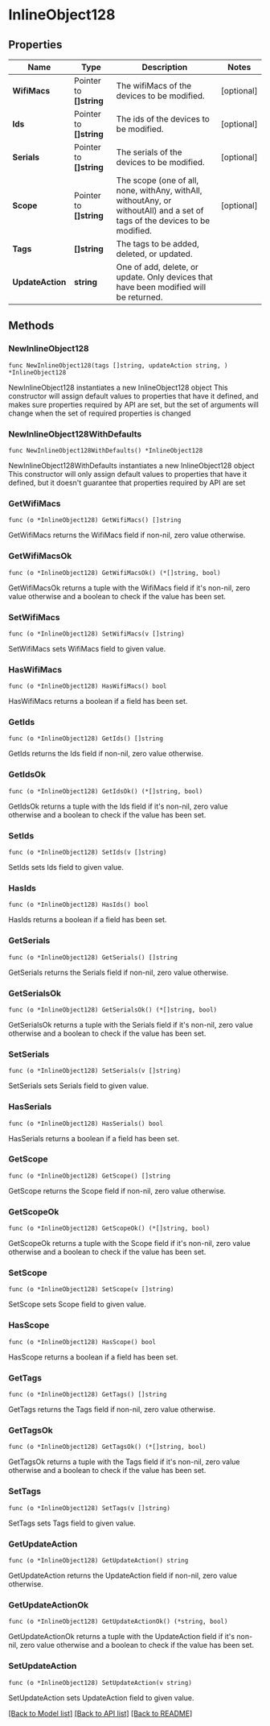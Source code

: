 # InlineObject128

## Properties

Name | Type | Description | Notes
------------ | ------------- | ------------- | -------------
**WifiMacs** | Pointer to **[]string** | The wifiMacs of the devices to be modified. | [optional] 
**Ids** | Pointer to **[]string** | The ids of the devices to be modified. | [optional] 
**Serials** | Pointer to **[]string** | The serials of the devices to be modified. | [optional] 
**Scope** | Pointer to **[]string** | The scope (one of all, none, withAny, withAll, withoutAny, or withoutAll) and a set of tags of the devices to be modified. | [optional] 
**Tags** | **[]string** | The tags to be added, deleted, or updated. | 
**UpdateAction** | **string** | One of add, delete, or update. Only devices that have been modified will be returned. | 

## Methods

### NewInlineObject128

`func NewInlineObject128(tags []string, updateAction string, ) *InlineObject128`

NewInlineObject128 instantiates a new InlineObject128 object
This constructor will assign default values to properties that have it defined,
and makes sure properties required by API are set, but the set of arguments
will change when the set of required properties is changed

### NewInlineObject128WithDefaults

`func NewInlineObject128WithDefaults() *InlineObject128`

NewInlineObject128WithDefaults instantiates a new InlineObject128 object
This constructor will only assign default values to properties that have it defined,
but it doesn't guarantee that properties required by API are set

### GetWifiMacs

`func (o *InlineObject128) GetWifiMacs() []string`

GetWifiMacs returns the WifiMacs field if non-nil, zero value otherwise.

### GetWifiMacsOk

`func (o *InlineObject128) GetWifiMacsOk() (*[]string, bool)`

GetWifiMacsOk returns a tuple with the WifiMacs field if it's non-nil, zero value otherwise
and a boolean to check if the value has been set.

### SetWifiMacs

`func (o *InlineObject128) SetWifiMacs(v []string)`

SetWifiMacs sets WifiMacs field to given value.

### HasWifiMacs

`func (o *InlineObject128) HasWifiMacs() bool`

HasWifiMacs returns a boolean if a field has been set.

### GetIds

`func (o *InlineObject128) GetIds() []string`

GetIds returns the Ids field if non-nil, zero value otherwise.

### GetIdsOk

`func (o *InlineObject128) GetIdsOk() (*[]string, bool)`

GetIdsOk returns a tuple with the Ids field if it's non-nil, zero value otherwise
and a boolean to check if the value has been set.

### SetIds

`func (o *InlineObject128) SetIds(v []string)`

SetIds sets Ids field to given value.

### HasIds

`func (o *InlineObject128) HasIds() bool`

HasIds returns a boolean if a field has been set.

### GetSerials

`func (o *InlineObject128) GetSerials() []string`

GetSerials returns the Serials field if non-nil, zero value otherwise.

### GetSerialsOk

`func (o *InlineObject128) GetSerialsOk() (*[]string, bool)`

GetSerialsOk returns a tuple with the Serials field if it's non-nil, zero value otherwise
and a boolean to check if the value has been set.

### SetSerials

`func (o *InlineObject128) SetSerials(v []string)`

SetSerials sets Serials field to given value.

### HasSerials

`func (o *InlineObject128) HasSerials() bool`

HasSerials returns a boolean if a field has been set.

### GetScope

`func (o *InlineObject128) GetScope() []string`

GetScope returns the Scope field if non-nil, zero value otherwise.

### GetScopeOk

`func (o *InlineObject128) GetScopeOk() (*[]string, bool)`

GetScopeOk returns a tuple with the Scope field if it's non-nil, zero value otherwise
and a boolean to check if the value has been set.

### SetScope

`func (o *InlineObject128) SetScope(v []string)`

SetScope sets Scope field to given value.

### HasScope

`func (o *InlineObject128) HasScope() bool`

HasScope returns a boolean if a field has been set.

### GetTags

`func (o *InlineObject128) GetTags() []string`

GetTags returns the Tags field if non-nil, zero value otherwise.

### GetTagsOk

`func (o *InlineObject128) GetTagsOk() (*[]string, bool)`

GetTagsOk returns a tuple with the Tags field if it's non-nil, zero value otherwise
and a boolean to check if the value has been set.

### SetTags

`func (o *InlineObject128) SetTags(v []string)`

SetTags sets Tags field to given value.


### GetUpdateAction

`func (o *InlineObject128) GetUpdateAction() string`

GetUpdateAction returns the UpdateAction field if non-nil, zero value otherwise.

### GetUpdateActionOk

`func (o *InlineObject128) GetUpdateActionOk() (*string, bool)`

GetUpdateActionOk returns a tuple with the UpdateAction field if it's non-nil, zero value otherwise
and a boolean to check if the value has been set.

### SetUpdateAction

`func (o *InlineObject128) SetUpdateAction(v string)`

SetUpdateAction sets UpdateAction field to given value.



[[Back to Model list]](../README.md#documentation-for-models) [[Back to API list]](../README.md#documentation-for-api-endpoints) [[Back to README]](../README.md)


